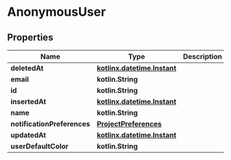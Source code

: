 
# AnonymousUser

## Properties
| Name | Type | Description | Notes |
| ------------ | ------------- | ------------- | ------------- |
| **deletedAt** | [**kotlinx.datetime.Instant**](kotlinx.datetime.Instant.md) |  |  [optional] |
| **email** | **kotlin.String** |  |  [optional] |
| **id** | **kotlin.String** |  |  [optional] |
| **insertedAt** | [**kotlinx.datetime.Instant**](kotlinx.datetime.Instant.md) |  |  [optional] |
| **name** | **kotlin.String** |  |  [optional] |
| **notificationPreferences** | [**ProjectPreferences**](ProjectPreferences.md) |  |  [optional] |
| **updatedAt** | [**kotlinx.datetime.Instant**](kotlinx.datetime.Instant.md) |  |  [optional] |
| **userDefaultColor** | **kotlin.String** |  |  [optional] |



